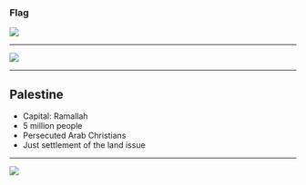 ### Flag

![](https://upload.wikimedia.org/wikipedia/commons/0/00/Flag_of_Palestine.svg)

---

![](https://upload.wikimedia.org/wikipedia/commons/a/ad/State_of_Palestine_%28orthographic_projection%29.svg)

---

## Palestine

-   Capital: Ramallah
-   5 million people
-   Persecuted Arab Christians
-   Just settlement of the land issue

---

![](https://player.vimeo.com/video/81232380)

